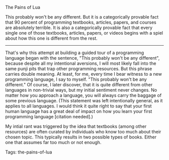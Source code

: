 The Pains of Lua

This probably won't be any different. But it is a categorically provable
fact that 90 percent of programming textbooks, articles, papers, and 
courses are absolutely terrible. It is also a categorically provable fact 
that every single one of those textbooks, articles, papers, or videos begins
with a spiel about how this one is different from the rest.

----

That's why this attempt at building a guided tour of a programming
language began with the sentence, "This probably won't be any different",
because despite all my intentional aversions, I will most likely
fall into the same punji pits that trap other programming resources.
But this phrase carries double meaning. At least, for me, every time
I bear witness to a new programming language, I say to myself.
"This probably won't be any different." Of course, I later discover,
that it is quite different from other languages in non-trivial ways,
but my initial sentiment never changes. No matter how you approach a
language, you will always carry the baggage of some previous language.
(This statement was left intentionally general, as it applies to all languages.
I would think it quite right to say that your first human language has a 
great deal of impact on how you learn your first programming language
[citation needed].)

My intial rant was triggered by the idea that textbooks (among other 
resources) are often curated by individuals who know too much about
their chosen topic. This typically results in two possible types of
books. Either one that assumes far too much or not enough.

Tags: the-pains-of-lua 
